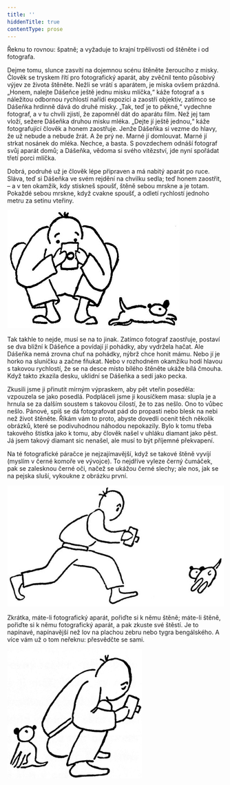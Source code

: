 ```yaml
---
title: ''
hiddenTitle: true
contentType: prose
---
```


<section>

Řeknu to rovnou: špatně; a vyžaduje to krajní trpělivosti od štěněte i od fotografa.

Dejme tomu, slunce zasvítí na dojemnou scénu štěněte žeroucího z misky. Člověk se tryskem řítí pro fotografický aparát, aby zvěčnil tento působivý výjev ze života štěněte. Nežli se vrátí s aparátem, je miska ovšem prázdná. „Honem, nalejte Dášeňce ještě jednu misku mlíčka,“ káže fotograf a s náležitou odbornou rychlostí nařídí expozici a zaostří objektiv, zatímco se Dášeňka hrdinně dává do druhé misky. „Tak, teď je to pěkné,“ vydechne fotograf, a v tu chvíli zjistí, že zapomněl dát do aparátu film. Než jej tam vloží, sežere Dášeňka druhou misku mléka. „Dejte jí ještě jednou,“ káže fotografující člověk a honem zaostřuje. Jenže Dášeňka si vezme do hlavy, že už nebude a nebude žrát. A že prý ne. Marné jí domlouvat. Marné jí strkat nosánek do mléka. Nechce, a basta. S povzdechem odnáší fotograf svůj aparát domů; a Dášeňka, vědoma si svého vítězství, jde nyní spořádat třetí porci mlíčka.

Dobrá, podruhé už je člověk lépe připraven a má nabitý aparát po ruce. Sláva, teď si Dášeňka ve svém rejdění na chvilku sedla; teď honem zaostřit, – a v ten okamžik, kdy stiskneš spoušť, štěně sebou mrskne a je totam. Pokaždé sebou mrskne, když cvakne spoušť, a odletí rychlostí jednoho metru za setinu vteřiny.

![dasenka_ilustrace_040](./resources/dasenka_ilustrace_040.jpg)  

Tak takhle to nejde, musí se na to jinak. Zatímco fotograf zaostřuje, postaví se dva bližní k Dášeňce a povídají jí pohádky, aby vydržela hačat. Ale Dášeňka nemá zrovna chuť na pohádky, nýbrž chce honit mámu. Nebo jí je horko na sluníčku a začne fňukat. Nebo v rozhodném okamžiku hodí hlavou s takovou rychlostí, že se na desce místo bílého štěněte ukáže bílá čmouha. Když takto zkazila desku, uklidní se Dášeňka a sedí jako pecka.

Zkusili jsme ji přinutit mírným výpraskem, aby pět vteřin poseděla: vzpouzela se jako posedlá. Podpláceli jsme ji kousíčkem masa: slupla je a hrnula se za dalším soustem s takovou čilostí, že to zas nešlo. Ono to vůbec nešlo. Pánové, spíš se dá fotografovat pád do propasti nebo blesk na nebi než život štěněte. Říkám vám to proto, abyste dovedli ocenit těch několik obrázků, které se podivuhodnou náhodou nepokazily. Bylo k tomu třeba takového štístka jako k tomu, aby člověk našel v uhláku diamant jako pěst. Já jsem takový diamant sic nenašel, ale musí to být příjemné překvapení.

Na té fotografické páračce je nejzajímavější, když se takové štěně vyvíjí (myslím v černé komoře ve vývojce). To nejdříve vyleze černý čumáček, pak se zalesknou černé oči, načež se ukážou černé slechy; ale nos, jak se na pejska sluší, vykoukne z obrázku první.

![dasenka_ilustrace_041](./resources/dasenka_ilustrace_041.jpg)  

Zkrátka, máte-li fotografický aparát, pořiďte si k němu štěně; máte-li štěně, pořiďte si k němu fotografický aparát, a pak zkuste své štěstí. Je to napínavé, napínavější než lov na plachou zebru nebo tygra bengálského. A více vám už o tom neřeknu: přesvědčte se sami.

![dasenka_ilustrace_042-300px](./resources/dasenka_ilustrace_042-300px.jpg)

</section>
